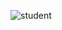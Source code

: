 ![student](https://github.com/sonule57/student_registration-/assets/127374643/ee370efe-27c4-48dc-a8d0-b17add78f239)
